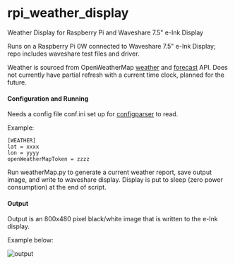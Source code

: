 # rpi_weather_display
Weather Display for Raspberry Pi and Waveshare 7.5" e-Ink Display

Runs on a Raspberry Pi 0W connected to Waveshare 7.5" e-Ink Display; repo includes waveshare test files and driver.

Weather is sourced from OpenWeatherMap [weather](https://openweathermap.org/current) and [forecast](https://openweathermap.org/forecast5) API.
Does not currently have partial refresh with a current time clock, planned for the future.

#### Configuration and Running
Needs a config file conf.ini set up for [configparser](https://docs.python.org/3/library/configparser.html) to read.

Example:

    [WEATHER]
    lat = xxxx
    lon = yyyy
    openWeatherMapToken = zzzz

Run weatherMap.py to generate a current weather report, save output image, and write to waveshare display.
Display is put to sleep (zero power consumption) at the end of script. 

#### Output
Output is an 800x480 pixel black/white image that is written to the e-Ink display.

Example below:

![output](https://github.com/user-attachments/assets/d6c90854-e918-4286-b486-d05668055430)

